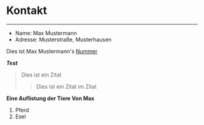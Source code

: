 # Kontakt

***

* Name: Max Mustermann  
* Adresse: Musterstraße, Musterhausen  

Dies ist Max Mustermann's [Nummer](https://fprass99.github.io/homepage-testen/number.html "Max Nummer")
   
___Test___

>Dies ist ein Zitat
>>Dies ist ein Zitat im Zitat

**Eine Auflistung der Tiere Von Max** 
1. Pferd
  2. Esel
  

  
